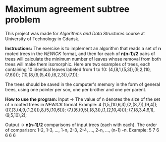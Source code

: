 # Maximum agreement subtree problem
This project was made for _Algorithms and Data Structures_ course at University of Technology in Gdańsk.

**Instructions:**
The exercise is to implement an algorithm that reads a set of **n** rooted trees in the _NEWICK_ format, and then for each of **n(n-1)/2** pairs of trees will calculate the minimum number of leaves whose removal from both trees will make them isomorphic. Here are two examples of trees, each containing 10 identical leaves labeled from 1 to 10:
(4,(8,1,(5,3)),(9,2,(10,(7,6))));
(10,(8,(9,(5,4)),(6,2,3)),(7,1));

The trees should be saved in the computer's memory in the form of general trees, using one pointer per son, one per brother and one per parent.

**How to use the program:**
Input
-> The value of n denotes the size of the set of n rooted trees in _NEWICK_ format
Example:
4
(1,5,(10,6,3),(2,(8,7)),(9,4));
((7,(3,(4,9,(1,2)))),8,(5,(10,6)));
(7,((6,(9,5),(8,3)),(1,(2,10,4))));
(7,(8,3,4,6,1),(9,5,10),2);

Output
-> **n(n-1)/2** comparisons of input trees (each with each). The order of comparison: 1-2, 1-3, ..., 1-n, 2-3, 2-4, ..., 2-n, ..., (n-1) -n.
Example:
5
7
6
6
6
6
